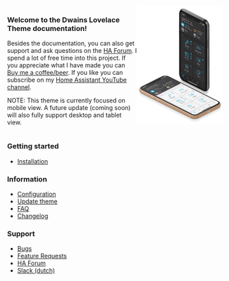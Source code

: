 <div class="row" style="display: grid; grid-template-columns: 60% 40%;">
  <div class="column">
  <h3>Welcome to the Dwains Lovelace Theme documentation!</h3>
  <p>Besides the documentation, you can also get support and ask questions on the <a href="">HA Forum</a>. I spend a lot of free time into this project. If you appreciate what I have made you can <a href="https://www.buymeacoffee.com/FAkYvrx" target="_blank">Buy me a coffee/beer</a>. If you like you can subscribe on my <a href="https://www.youtube.com/channel/UCb2GBaLC4d0rVn9pZbYbQ9A" target="_blank">Home Assistant YouTube channel</a>.</p>
  <p>
  NOTE: This theme is currently focused on mobile view. A future update (coming soon) will also fully support desktop and tablet view.
  </p>
  </div>
  <div class="column" style="text-align: right;">
   <img src="images/preview1.jpg">
  </div>
</div>

### Getting started
* [Installation](installation.md)

### Information
* [Configuration](configuration.md)
* [Update theme](update.md)
* [FAQ](FAQ.md)
* [Changelog]()

### Support
* [Bugs](https://github.com/dwainscheeren/lovelace-dwains-theme/issues)
* [Feature Requests](https://github.com/dwainscheeren/lovelace-dwains-theme/issues/new)
* [HA Forum](https://www.replacethis.nl)
* [Slack (dutch)](https://homeassistantnlbe.slack.com/archives/CT8T07Y93)